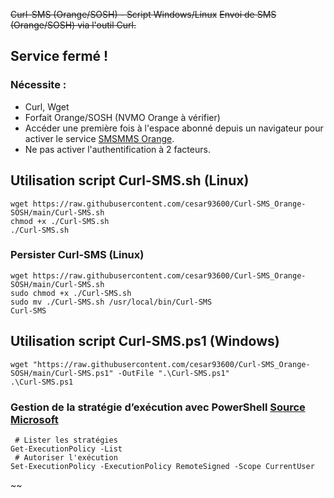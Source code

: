 ~~Curl-SMS (Orange/SOSH) - Script Windows/Linux~~
~~Envoi de SMS (Orange/SOSH) via l'outil Curl.~~

## Service fermé !

### Nécessite :
- Curl, Wget
- Forfait Orange/SOSH (NVMO Orange à vérifier)
- Accéder une première fois à l'espace abonné depuis un navigateur pour activer le service [SMSMMS Orange](https://smsmms.orange.fr).
- Ne pas activer l'authentification à 2 facteurs.

## Utilisation script Curl-SMS.sh (Linux)
```
wget https://raw.githubusercontent.com/cesar93600/Curl-SMS_Orange-SOSH/main/Curl-SMS.sh
chmod +x ./Curl-SMS.sh
./Curl-SMS.sh
```

### Persister Curl-SMS (Linux)
```
wget https://raw.githubusercontent.com/cesar93600/Curl-SMS_Orange-SOSH/main/Curl-SMS.sh
sudo chmod +x ./Curl-SMS.sh
sudo mv ./Curl-SMS.sh /usr/local/bin/Curl-SMS
Curl-SMS
```


## Utilisation script Curl-SMS.ps1 (Windows)
```
wget "https://raw.githubusercontent.com/cesar93600/Curl-SMS_Orange-SOSH/main/Curl-SMS.ps1" -OutFile ".\Curl-SMS.ps1"
.\Curl-SMS.ps1
```

### Gestion de la stratégie d’exécution avec PowerShell [Source Microsoft](https://learn.microsoft.com/fr-fr/powershell/module/microsoft.powershell.core/about/about_execution_policies?view=powershell-7.2)
```
 # Lister les stratégies
Get-ExecutionPolicy -List
 # Autoriser l'exécution
Set-ExecutionPolicy -ExecutionPolicy RemoteSigned -Scope CurrentUser
```
~~
